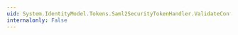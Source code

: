 ```yaml
---
uid: System.IdentityModel.Tokens.Saml2SecurityTokenHandler.ValidateConfirmationData(System.IdentityModel.Tokens.Saml2SubjectConfirmationData)
internalonly: False
---
```

